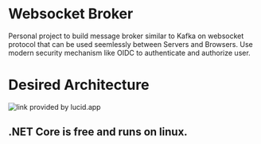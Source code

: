 # Websocket Broker

Personal project to build message broker similar to Kafka on websocket protocol that can be used seemlessly between Servers and Browsers. Use modern security mechanism like OIDC to authenticate and authorize user. 

# Desired Architecture

![link provided by lucid.app](https://lucid.app/publicSegments/view/cc80bd62-aec4-4d7e-ac79-85628286f01f/image.png)


## .NET Core is free and runs on linux.